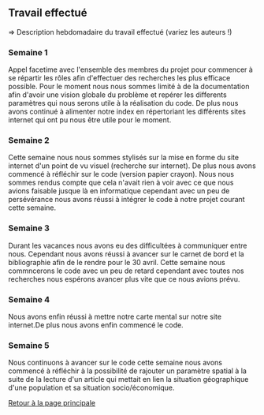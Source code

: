 ## Travail effectué 

=> Description hebdomadaire du travail effectué (variez les auteurs !)

### Semaine 1

Appel facetime avec l'ensemble des membres du projet pour commencer à se répartir les rôles afin d'effectuer des recherches les plus efficace possible. Pour le moment nous nous sommes limité à de la documentation afin d'avoir une vision globale du problème et repérer les differents paramètres qui nous serons utile à la réalisation du code. De plus nous avons continué à alimenter notre index en répertoriant les différents sites internet qui ont pu nous être utile pour le moment.

### Semaine 2

Cette semaine nous nous sommes stylisés sur la mise en forme du site internet d'un point de vu visuel (recherche sur internet). De plus nous avons commencé à réfléchir sur le code (version papier crayon). Nous nous sommes rendus compte que cela n'avait rien à voir avec ce que nous avions faisable jusque là en informatique cependant avec un peu de persévérance nous avons réussi à intégrer le code à notre projet courant cette semaine.

### Semaine 3

Durant les vacances nous avons eu des difficultées à communiquer entre nous. Cependant nous avons réussi à avancer sur le carnet de bord et la bibliographie afin de le rendre pour le 30 avril. Cette semaine nous commncerons le code avec un peu de retard cependant avec toutes nos recherches nous espérons avancer plus vite que ce nous avions prévu.

### Semaine 4

Nous avons enfin réussi à mettre notre carte mental sur notre site internet.De plus nous avons enfin commencé le code.

### Semaine 5

Nous continuons à avancer sur le code cette semaine nous avons commencé à réfléchir à la possibilité de rajouter un paramètre spatial à la suite de la lecture d'un article qui mettait en lien la situation géographique d'une population et sa situation socio/économique.

<a href="index.html"> Retour à la page principale </a>
